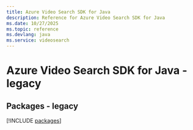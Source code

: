 ```yaml
---
title: Azure Video Search SDK for Java
description: Reference for Azure Video Search SDK for Java
ms.date: 10/27/2025
ms.topic: reference
ms.devlang: java
ms.service: videosearch
---
```

# Azure Video Search SDK for Java - legacy
## Packages - legacy
[!INCLUDE [packages](video-search-index.md)]